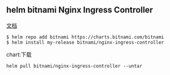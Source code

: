 ## helm bitnami Nginx Ingress Controller 

[文档](https://artifacthub.io/packages/helm/bitnami/nginx-ingress-controller)
```
$ helm repo add bitnami https://charts.bitnami.com/bitnami
$ helm install my-release bitnami/nginx-ingress-controller
```

chart:下载
```
helm pull bitnami/nginx-ingress-controller --untar
```